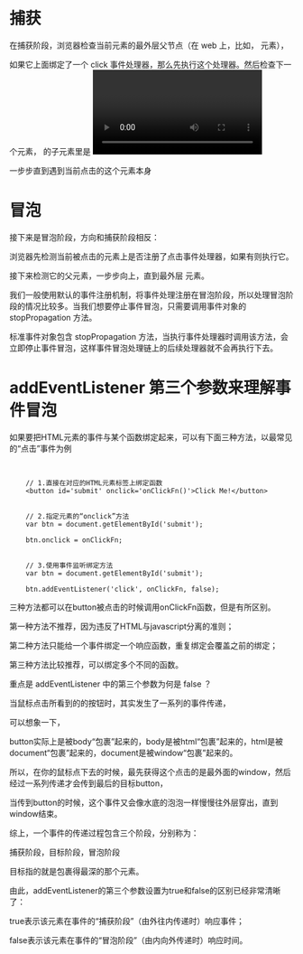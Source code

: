 

# 捕获

在捕获阶段，浏览器检查当前元素的最外层父节点（在 web 上，比如，<html> 元素），

如果它上面绑定了一个 click 事件处理器，那么先执行这个处理器。然后检查下一个元素，<html> 的子元素里是 <video> 祖先元素的那个元素，做同样的检测。

一步步直到遇到当前点击的这个元素本身



# 冒泡

接下来是冒泡阶段，方向和捕获阶段相反：

浏览器先检测当前被点击的元素上是否注册了点击事件处理器，如果有则执行它。

接下来检测它的父元素，一步步向上，直到最外层 <html> 元素。

我们一般使用默认的事件注册机制，将事件处理注册在冒泡阶段，所以处理冒泡阶段的情况比较多。当我们想要停止事件冒泡，只需要调用事件对象的 stopPropagation 方法。

标准事件对象包含 stopPropagation 方法，当执行事件处理器时调用该方法，会立即停止事件冒泡，这样事件冒泡处理链上的后续处理器就不会再执行下去。



# addEventListener 第三个参数来理解事件冒泡

如果要把HTML元素的事件与某个函数绑定起来，可以有下面三种方法，以最常见的“点击”事件为例
```


	// 1.直接在对应的HTML元素标签上绑定函数
	<button id='submit' onclick='onClickFn()'>Click Me!</button>
	
	
	// 2.指定元素的“onclick”方法
	var btn = document.getElementById('submit');  
	
	btn.onclick = onClickFn;
	
	
	// 3.使用事件监听绑定方法
	var btn = document.getElementById('submit');  
	
	btn.addEventListener('click', onClickFn, false);
```

三种方法都可以在button被点击的时候调用onClickFn函数，但是有所区别。

第一种方法不推荐，因为违反了HTML与javascript分离的准则；

第二种方法只能给一个事件绑定一个响应函数，重复绑定会覆盖之前的绑定；

第三种方法比较推荐，可以绑定多个不同的函数。


重点是 addEventListener 中的第三个参数为何是 false ？

当鼠标点击所看到的的按钮时，其实发生了一系列的事件传递，

可以想象一下，

button实际上是被body“包裹”起来的，body是被html“包裹”起来的，html是被document“包裹”起来的，document是被window“包裹”起来的。

所以，在你的鼠标点下去的时候，最先获得这个点击的是最外面的window，然后经过一系列传递才会传到最后的目标button，

当传到button的时候，这个事件又会像水底的泡泡一样慢慢往外层穿出，直到window结束。

综上，一个事件的传递过程包含三个阶段，分别称为：

捕获阶段，目标阶段，冒泡阶段

目标指的就是包裹得最深的那个元素。

由此，addEventListener的第三个参数设置为true和false的区别已经非常清晰了：

true表示该元素在事件的“捕获阶段”（由外往内传递时）响应事件；

false表示该元素在事件的“冒泡阶段”（由内向外传递时）响应时间。